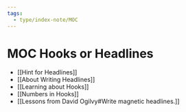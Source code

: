 ```yaml
---
tags:
  - type/index-note/MOC
---
```

# MOC Hooks or Headlines

+ [[Hint for Headlines]]
+ [[About Writing Headlines]]
+ [[Learning about Hooks]]
+ [[Numbers in Hooks]]
+ [[Lessons from David Ogilvy#Write magnetic headlines.]]